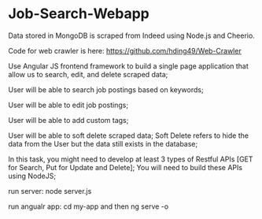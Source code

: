 # Job-Search-Webapp

Data stored in MongoDB is scraped from Indeed using Node.js and Cheerio.

Code for web crawler is here: https://github.com/hding49/Web-Crawler

Use Angular JS frontend framework to build a single page application
that allow us to search, edit, and delete scraped data;

User will be able to search job postings based on keywords;

User will be able to edit job postings;

User will be able to add custom tags;

User will be able to soft delete scraped data; Soft Delete refers to hide the data
from the User but the data still exists in the database;

In this task, you might need to develop at least 3 types of Restful APIs [GET for
Search, Put for Update and Delete]; You will need to build these APIs using
NodeJS;


run server: node server.js

run angualr app: cd my-app and then ng serve -o
